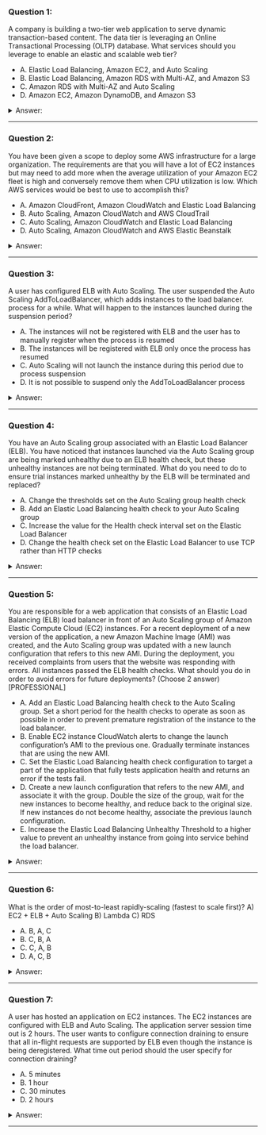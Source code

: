 ### Question 1:

A company is building a two-tier web application to serve dynamic transaction-based content. The data tier is leveraging an Online Transactional Processing (OLTP) database. What services should you leverage to enable an elastic and scalable web tier?

- A. Elastic Load Balancing, Amazon EC2, and Auto Scaling
- B. Elastic Load Balancing, Amazon RDS with Multi-AZ, and Amazon S3
- C. Amazon RDS with Multi-AZ and Auto Scaling
- D. Amazon EC2, Amazon DynamoDB, and Amazon S3

<details><summary>Answer:</summary><p>
[A]

Explanation:

Question 1@http://jayendrapatil.com/aws-auto-scaling-elb/

</p></details><hr>

### Question 2:

You have been given a scope to deploy some AWS infrastructure for a large organization. The requirements are that you will have a lot of EC2 instances but may need to add more when the average utilization of your Amazon EC2 fleet is high and conversely remove them when CPU utilization is low. Which AWS services would be best to use to accomplish this?

- A. Amazon CloudFront, Amazon CloudWatch and Elastic Load Balancing
- B. Auto Scaling, Amazon CloudWatch and AWS CloudTrail
- C. Auto Scaling, Amazon CloudWatch and Elastic Load Balancing
- D. Auto Scaling, Amazon CloudWatch and AWS Elastic Beanstalk

<details><summary>Answer:</summary><p>
[C]

Explanation:

Question 2@http://jayendrapatil.com/aws-auto-scaling-elb/

</p></details><hr>

### Question 3:

A user has configured ELB with Auto Scaling. The user suspended the Auto Scaling AddToLoadBalancer, which adds instances to the load balancer. process for a while. What will happen to the instances launched during the suspension period?

- A. The instances will not be registered with ELB and the user has to manually register when the process is resumed
- B. The instances will be registered with ELB only once the process has resumed
- C. Auto Scaling will not launch the instance during this period due to process suspension
- D. It is not possible to suspend only the AddToLoadBalancer process

<details><summary>Answer:</summary><p>
[A]

Explanation:

Question 3@http://jayendrapatil.com/aws-auto-scaling-elb/

</p></details><hr>

### Question 4:

You have an Auto Scaling group associated with an Elastic Load Balancer (ELB). You have noticed that instances launched via the Auto Scaling group are being marked unhealthy due to an ELB health check, but these unhealthy instances are not being terminated. What do you need to do to ensure trial instances marked unhealthy by the ELB will be terminated and replaced?

- A. Change the thresholds set on the Auto Scaling group health check
- B. Add an Elastic Load Balancing health check to your Auto Scaling group
- C. Increase the value for the Health check interval set on the Elastic Load Balancer
- D. Change the health check set on the Elastic Load Balancer to use TCP rather than HTTP checks

<details><summary>Answer:</summary><p>
[B]

Explanation:

Question 4@http://jayendrapatil.com/aws-auto-scaling-elb/

</p></details><hr>

### Question 5:

You are responsible for a web application that consists of an Elastic Load Balancing (ELB) load balancer in front of an Auto Scaling group of Amazon Elastic Compute Cloud (EC2) instances. For a recent deployment of a new version of the application, a new Amazon Machine Image (AMI) was created, and the Auto Scaling group was updated with a new launch configuration that refers to this new AMI. During the deployment, you received complaints from users that the website was responding with errors. All instances passed the ELB health checks. What should you do in order to avoid errors for future deployments? (Choose 2 answer) [PROFESSIONAL]

- A. Add an Elastic Load Balancing health check to the Auto Scaling group. Set a short period for the health checks to operate as soon as possible in order to prevent premature registration of the instance to the load balancer.
- B. Enable EC2 instance CloudWatch alerts to change the launch configuration’s AMI to the previous one. Gradually terminate instances that are using the new AMI.
- C. Set the Elastic Load Balancing health check configuration to target a part of the application that fully tests application health and returns an error if the tests fail.
- D. Create a new launch configuration that refers to the new AMI, and associate it with the group. Double the size of the group, wait for the new instances to become healthy, and reduce back to the original size. If new instances do not become healthy, associate the previous launch configuration.
- E. Increase the Elastic Load Balancing Unhealthy Threshold to a higher value to prevent an unhealthy instance from going into service behind the load balancer.

<details><summary>Answer:</summary><p>
[C, D]

Explanation:

Question 5@http://jayendrapatil.com/aws-auto-scaling-elb/

</p></details><hr>

### Question 6:

What is the order of most-to-least rapidly-scaling (fastest to scale first)? A) EC2 + ELB + Auto Scaling B) Lambda C) RDS

- A. B, A, C
- B. C, B, A
- C. C, A, B
- D. A, C, B

<details><summary>Answer:</summary><p>
[A]

Explanation:

Question 6@http://jayendrapatil.com/aws-auto-scaling-elb/

A: (Lambda is designed to scale instantly. EC2 + ELB + Auto Scaling require single-digit minutes to scale out. RDS will take at least 15 minutes, and will apply OS patches or any other updates when applied.)

</p></details><hr>

### Question 7:

A user has hosted an application on EC2 instances. The EC2 instances are configured with ELB and Auto Scaling. The application server session time out is 2 hours. The user wants to configure connection draining to ensure that all in-flight requests are supported by ELB even though the instance is being deregistered. What time out period should the user specify for connection draining?

- A. 5 minutes
- B. 1 hour
- C. 30 minutes
- D. 2 hours

<details><summary>Answer:</summary><p>
[B]

Explanation:

Question 7@http://jayendrapatil.com/aws-auto-scaling-elb/

B: max allowed is 3600 secs that is close to 2 hours to keep the in flight requests alive

</p></details><hr>

